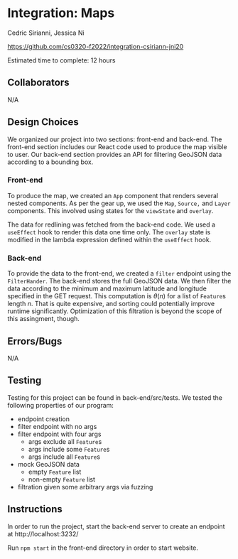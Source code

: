 # Integration: Maps

Cedric Sirianni, Jessica Ni

<https://github.com/cs0320-f2022/integration-csiriann-jni20>

Estimated time to complete: 12 hours

## Collaborators

N/A

## Design Choices

We organized our project into two sections: front-end and back-end. The front-end section includes our React code used to produce the map visible to user. Our back-end section provides an API for filtering GeoJSON data according to a bounding box. 

### Front-end

To produce the map, we created an `App` component that renders several nested components. As per the gear up, we used the `Map`, `Source,` and `Layer` components. This involved using states for the `viewState` and `overlay`. 

The data for redlining was fetched from the back-end code. We used a `useEffect` hook to render this data one time only. The `overlay` state is modified in the lambda expression defined within the `useEffect` hook.

### Back-end

To provide the data to the front-end, we created a `filter` endpoint using the `FilterHander`. The back-end stores the full GeoJSON data. We then filter the data according to the minimum and maximum latitude and longitude specified in the GET request. This computation is $\theta(n)$ for a list of `Feature`s length $n$. That is quite expensive, and sorting could potentially improve runtime significantly. Optimization of this filtration is beyond the scope of this assingment, though.

## Errors/Bugs

N/A

## Testing

Testing for this project can be found in back-end/src/tests. We tested the following properties of our program:

- endpoint creation
- filter endpoint with no args
- filter endpoint with four args
  - args exclude all `Feature`s
  - args include some `Feature`s
  - args include all `Feature`s
- mock GeoJSON data
  - empty `Feature` list
  - non-empty `Feature` list
- filtration given some arbitrary args via fuzzing

## Instructions

In order to run the project, start the back-end server to create an endpoint at http://localhost:3232/

Run `npm start` in the front-end directory in order to start website.
